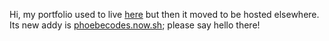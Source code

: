 Hi, my portfolio used to live [here](https://shiningjustice.github.com) but then it moved to be hosted elsewhere. Its new addy is [phoebecodes.now.sh](https://phoebecodes.now.sh); please say hello there! 